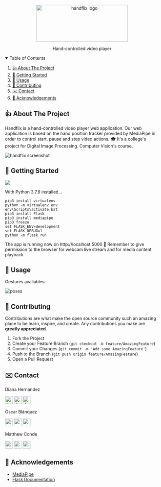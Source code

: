 <!-- PROJECT LOGO -->
<p align="center">
  <a href="https://github.com/mawcoo/handflix">
    <img src="https://github.com/mawcoo/HandFlix/blob/main/static/images/readme/handflix.png" alt="handflix logo" width="300" height="120">
  </a><p align="center">
    Hand-controlled video player</p>




<!-- TABLE OF CONTENTS -->
<details open="open">
  <summary>Table of Contents</summary>
  <ol>
    <li>
      <a href="#about-the-project"> 👍 About The Project</a>
    </li>
    <li>
      <a href="#getting-started">👟 Getting Started</a>
    </li>
    <li><a href="#usage"> 🚋 Usage</a></li>
    <li><a href="#contributing"> 👀 Contributing</a></li>
    <li><a href="#contact">✉️ Contact</a></li>
    <li><a href="#acknowledgements">🙏 Acknowledgements</a></li>
  </ol>
</details>



<!-- ABOUT THE PROJECT -->
##  👍 About The Project


Handflix is a hand-controlled video player web application. Our web application is based on the hand position tracker provided by MediaPipe in order to control start, pause and stop video actions. 🎓 It's a college's project for Digital Image Processing. Computer Vision's course.

![handflix screenshot](https://github.com/mawcoo/HandFlix/blob/main/static/images/readme/screenshot.png)
<!-- GETTING STARTED -->

## 👟 Getting Started

![](https://github.com/mawcoo/HandFlix/blob/main/static/images/readme/stack.png)

With Python 3.7.9 installed...

```
pip3 install virtualenv
python -m virtualenv env
env\Scripts\activate.bat
pip3 install Flask
pip3 install mediapipe
pip3 freeze
set FLASK_ENV=development
set FLASK_DEBUG=1
python -m flask run
```

The app is running now on http://localhost:5000 
🌟 Remember to give permission to the browser for webcam live stream and for media content playback.

<!-- USAGE EXAMPLES -->
## 🚋 Usage

Gestures avaliables:

![poses](https://github.com/mawcoo/HandFlix/blob/main/static/images/readme/poses.png)

<!-- CONTRIBUTING -->
## 👀 Contributing

Contributions are what make the open source community such an amazing place to be learn, inspire, and create. Any contributions you make are **greatly appreciated**.

1. Fork the Project
2. Create your Feature Branch (`git checkout -b feature/AmazingFeature`)
3. Commit your Changes (`git commit -m 'Add some AmazingFeature'`)
4. Push to the Branch (`git push origin feature/AmazingFeature`)
5. Open a Pull Request

<!-- CONTACT -->
## ✉️ Contact


 Diana Hernández 
   <p>
  <a href="https://github.com/dianait" ><img src="https://avatars1.githubusercontent.com/u/18724171?s=460&u=0fc3251448d0621a1b7c2c38268db7f881bbd767&v=4" alt="dianait_" width="25"/></a>
  <a href="https://twitter.com/dianait_"><img src="https://github.com/mawcoo/HandFlix/blob/main/static/images/readme/twitter.svg" alt="dianait_" width="25"/></a>
<a href="https://www.linkedin.com/in/oscarblanquez/"><img src="https://github.com/mawcoo/HandFlix/blob/main/static/images/readme/linkedin.svg" alt="dianahernandez" width="25"/></a>
</p>

Óscar Blánquez 
   <p>
  <a ref="https://github.com/oscarblanq"><img src="https://avatars3.githubusercontent.com/u/36045526?s=460&u=437ba6c0fc93dc180f33c2cd3bda56d2b845501c&v=4" alt="osacarblanq" width="25"/></a>
  <a href="https://twitter.com/oscarblanq"><img src="https://github.com/mawcoo/HandFlix/blob/main/static/images/readme/twitter.svg" alt="oscarblanq" width="25"/></a>
<a href="https://www.linkedin.com/in/oscarblanquez/"><img src="https://github.com/mawcoo/HandFlix/blob/main/static/images/readme/linkedin.svg" alt="oscarblanquez" width="25"/></a>

</p>

Matthew Conde 
   <p>
  <a href="https://github.com/mawcoo"><img src="https://avatars2.githubusercontent.com/u/36045563?s=460&u=cb634a71b191f31e8f0fb0d1485f1c03a1b084af&v=4" alt="mawconol" width="25"/></a>
  <a href="https://twitter.com/Mawconol"><img src="https://github.com/mawcoo/HandFlix/blob/main/static/images/readme/twitter.svg" alt="mawconol" width="25"/></a>
<a href="https://www.linkedin.com/in/matthew-c-o-b19316142/"><img src="https://github.com/mawcoo/HandFlix/blob/main/static/images/readme/linkedin.svg" alt="matthewconde" width="25"/></a>
</p>

<!-- ACKNOWLEDGEMENTS -->
## 🙏 Acknowledgements
* [MediaPipe](https://mediapipe.dev/)
* [Flask Documentation](https://flask.palletsprojects.com/en/1.1.x/)


